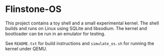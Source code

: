 # Flinstone-OS

This project contains a toy shell and a small experimental kernel. The shell
builds and runs on Linux using SQLite and libsodium. The kernel and bootloader
can be run in an emulator for testing.

See `README.txt` for build instructions and `simulate_os.sh` for running the
kernel under QEMU.

